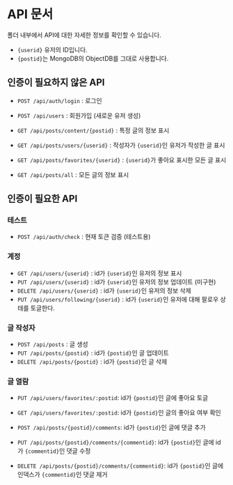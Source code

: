 API 문서
=======

폴더 내부에서 API에 대한 자세한 정보를 확인할 수 있습니다.
- `{userid}` 유저의 ID입니다.
- `{postid}`는 MongoDB의 ObjectDB를 그대로 사용합니다.

인증이 필요하지 않은 API
--------------------

- `POST /api/auth/login` : 로그인
- `POST /api/users` : 회원가입 (새로운 유저 생성)

- `GET /api/posts/content/{postid}` : 특정 글의 정보 표시
- `GET /api/posts/users/{userid}` : 작성자가 `{userid}`인 유저가 작성한 글 표시
- `GET /api/posts/favorites/{userid}` : `{userid}`가 좋아요 표시한 모든 글 표시
- `GET /api/posts/all` : 모든 글의 정보 표시

인증이 필요한 API
--------------

### 테스트

- `POST /api/auth/check` : 현재 토큰 검증 (테스트용)

### 계정

- `GET /api/users/{userid}` : id가 `{userid}`인 유저의 정보 표시
- `PUT /api/users/{userid}` : id가 `{userid}`인 유저의 정보 업데이트 (미구현)
- `DELETE /api/users/{userid}` : id가 `{userid}`인 유저의 정보 삭제
- `PUT /api/users/following/{userid}` : id가 `{userid}`인 유저에 대해 팔로우 상태를 토글한다.

### 글 작성자

- `POST /api/posts` : 글 생성
- `PUT /api/posts/{postid}` : id가 `{postid}`인 글 업데이트
- `DELETE /api/posts/{postid}` : id가 `{postid}`인 글 삭제

### 글 열람

- `PUT /api/users/favorites/:postid`: id가 `{postid}`인 글에 좋아요 토글
- `GET /api/users/favorites/:postid`: id가 `{postid}`인 글의 좋아요 여부 확인

- `POST /api/posts/{postid}/comments`: id가 `{postid}`인 글에 댓글 추가
- `PUT /api/posts/{postid}/comments/{commentid}`: id가 `{postid}`인 글에 id가 `{commentid}`인 댓글 수정
- `DELETE /api/posts/{postid}/comments/{commentid}`: id가 `{postid}`인 글에 인덱스가 `{commentid}`인 댓글 제거